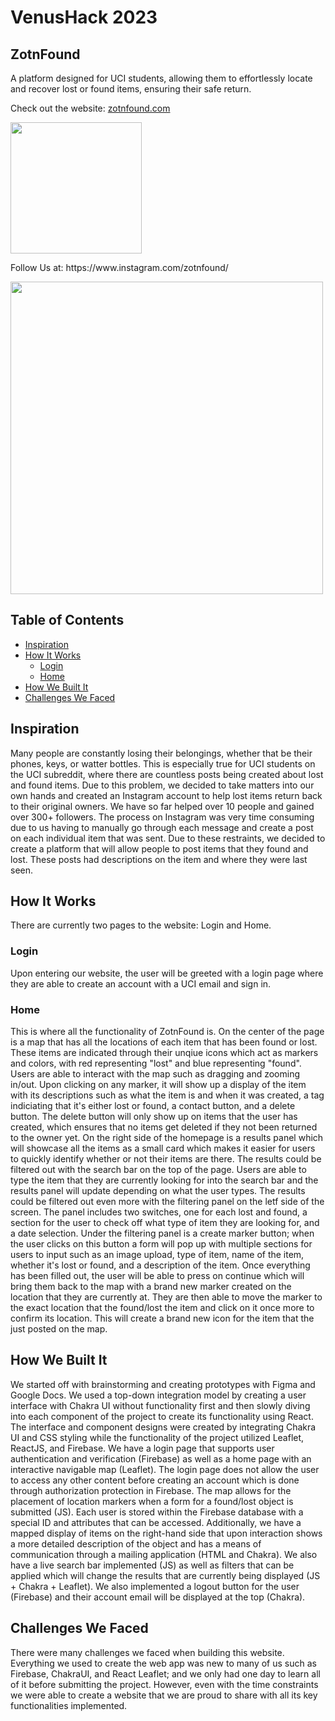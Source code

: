 # VenusHack 2023

## ZotnFound
<p>A platform designed for UCI students, allowing them to effortlessly locate and recover lost or found items, ensuring their safe return.</p>
<p>Check out the website: <a href="https://zotnfound.com/">zotnfound.com</a></p>
<img src="https://cdn.discordapp.com/attachments/918312671533727855/1113210954075865209/Untitled_design_1.png" width="210px"/>

<p>Follow Us at: https://www.instagram.com/zotnfound/</p>
<img src="https://cdn.discordapp.com/attachments/688278789566103604/1113211583905153066/image.png" width="500px"/>


## Table of Contents
+ [Inspiration](#inspiration)<br>
+ [How It Works](#how-it-works)<br>
  + [Login](#login)<br>
  + [Home](#home)<br>
+ [How We Built It](#how-we-built-it)<br>
+ [Challenges We Faced](#challenges-we-faced)<br>

## Inspiration
Many people are constantly losing their belongings, whether that be their phones, keys, or watter bottles. This is especially true for UCI students on the UCI subreddit, where there are countless posts being created about lost and found items. Due to this problem, we decided to take matters into our own hands and created an Instagram account to help lost items return back to their original owners. We have so far helped over 10 people and gained over 300+ followers. The process on Instagram was very time consuming due to us having to manually go through each message and create a post on each individual item that was sent. Due to these restraints, we decided to create a platform that will allow people to post items that they found and lost. These posts had descriptions on the item and where they were last seen.

## How It Works
There are currently two pages to the website: Login and Home.
### Login
Upon entering our website, the user will be greeted with a login page where they are able to create an account with a UCI email and sign in.
### Home
This is where all the functionality of ZotnFound is. On the center of the page is a map that has all the locations of each item that has been found or lost. These items are indicated through their unqiue icons which act as markers and colors, with red representing "lost" and blue representing "found". Users are able to interact with the map such as dragging and zooming in/out. Upon clicking on any marker, it will show up a display of the item with its descriptions such as what the item is and when it was created, a tag indiciating that it's either lost or found, a contact button, and a delete button. The delete button will only show up on items that the user has created, which ensures that no items get deleted if they not been returned to the owner yet. On the right side of the homepage is a results panel which will showcase all the items as a small card which makes it easier for users to quickly identify whether or not their items are there. The results could be filtered out with the search bar on the top of the page. Users are able to type the item that they are currently looking for into the search bar and the results panel will update depending on what the user types. The results could be filtered out even more with the filtering panel on the letf side of the screen. The panel includes two switches, one for each lost and found, a section for the user to check off what type of item they are looking for, and a date selection. Under the filtering panel is a create marker button; when the user clicks on this button a form will pop up with multiple sections for users to input such as an image upload, type of item, name of the item, whether it's lost or found, and a description of the item. Once everything has been filled out, the user will be able to press on continue which will bring them back to the map with a brand new marker created on the location that they are currently at. They are then able to move the marker to the exact location that the found/lost the item and click on it once more to confirm its location. This will create a brand new icon for the item that the just posted on the map.

## How We Built It
We started off with brainstorming and creating prototypes with Figma and Google Docs. We used a top-down integration model by creating a user interface with Chakra UI without functionality first and then slowly diving into each component of the project to create its functionality using React. The interface and component designs were created by integrating Chakra UI and CSS styling while the functionality of the project utilized Leaflet, ReactJS, and Firebase. We have a login page that supports user authentication and verification (Firebase) as well as a home page with an interactive navigable map (Leaflet). The login page does not allow the user to access any other content before creating an account which is done through authorization protection in Firebase. The map allows for the placement of location markers when a form for a found/lost object is submitted (JS). Each user is stored within the Firebase database with a special ID and attributes that can be accessed. Additionally, we have a mapped display of items on the right-hand side that upon interaction shows a more detailed description of the object and has a means of communication through a mailing application (HTML and Chakra). We also have a live search bar implemented (JS) as well as filters that can be applied which will change the results that are currently being displayed (JS + Chakra + Leaflet). We also implemented a logout button for the user (Firebase) and their account email will be displayed at the top (Chakra).

## Challenges We Faced
There were many challenges we faced when building this website. Everything we used to create the web app was new to many of us such as Firebase, ChakraUI, and React Leaflet; and we only had one day to learn all of it before submitting the project. However, even with the time constraints we were able to create a website that we are proud to share with all its key functionalities implemented.
